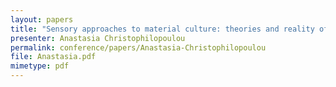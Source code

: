 ```yaml
---
layout: papers
title: "Sensory approaches to material culture: theories and reality of the imagined sensorially-engaged Museum."
presenter: Anastasia Christophilopoulou
permalink: conference/papers/Anastasia-Christophilopoulou
file: Anastasia.pdf
mimetype: pdf
---
```

